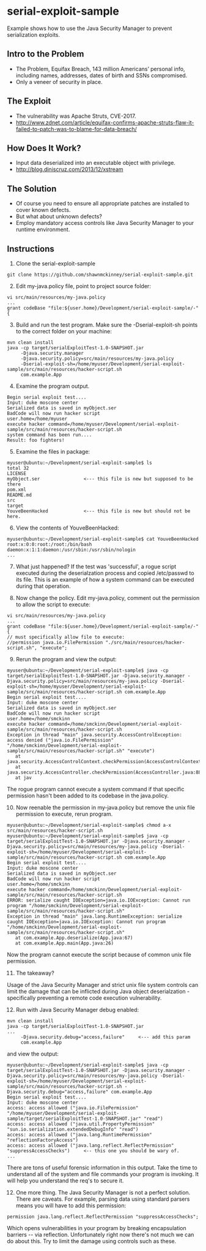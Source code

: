 # serial-exploit-sample
Example shows how to use the Java Security Manager to prevent serialization exploits.

## Intro to the Problem

 * The Problem, Equifax Breach, 143 million Americans’ personal info, including names, addresses, dates of birth and SSNs compromised.
 * Only a veneer of security in place.

## The Exploit

 * The vulnerability was Apache Struts, CVE-2017.
 * http://www.zdnet.com/article/equifax-confirms-apache-struts-flaw-it-failed-to-patch-was-to-blame-for-data-breach/

## How Does It Work?

 * Input data deserialized into an executable object with privilege.
 * http://blog.diniscruz.com/2013/12/xstream

## The Solution

 * Of course you need to ensure all appropriate patches are installed to cover known defects.
 * But what about unknown defects?
 * Employ mandatory access controls like Java Security Manager to your runtime environment.

## Instructions

1. Clone the serial-exploit-sample

 ```
 git clone https://github.com/shawnmckinney/serial-exploit-sample.git
 ```

2. Edit my-java.policy file, point to project source folder:

 ```
 vi src/main/resources/my-java.policy
 ...
 grant codeBase "file:${user.home}/Development/serial-exploit-sample/-" {
 ```

3. Build and run the test program.  Make sure the -Dserial-exploit-sh points to the correct folder on your machine:

 ```
 mvn clean install
 java -cp target/serialExploitTest-1.0-SNAPSHOT.jar
      -Djava.security.manager
      -Djava.security.policy=src/main/resources/my-java.policy
      -Dserial-exploit-sh=/home/myuser/Development/serial-exploit-sample/src/main/resources/hacker-script.sh
      com.example.App
 ```

4. Examine the program output.

 ```
 Begin serial exploit test....
 Input: duke moscone center
 Serialized data is saved in myObject.ser
 BadCode will now run hacker script
 user.home=/home/myuser
 execute hacker command=/home/myuser/Development/serial-exploit-sample/src/main/resources/hacker-script.sh
 system command has been run....
 Result: foo fighters!
 ```

5. Examine the files in package:
 ```
 myuser@ubuntu:~/Development/serial-exploit-sample$ ls
 total 32
 LICENSE
 myObject.ser                <--- this file is new but supposed to be there
 pom.xml
 README.md
 src
 target
 YouveBeenHacked             <--- this file is new but should not be here.
 ```

6. View the contents of YouveBeenHacked:

 ```
 myuser@ubuntu:~/Development/serial-exploit-sample$ cat YouveBeenHacked
 root:x:0:0:root:/root:/bin/bash
 daemon:x:1:1:daemon:/usr/sbin:/usr/sbin/nologin
 ...
 ```

7. What just happened?  If the test was 'successful', a rogue script executed during the deserialzation process and copied /etc/passwd to its file. This is an example of how a system command can be executed during that operation.

8. Now change the policy.  Edit my-java.policy, comment out the permission to allow the script to execute:

 ```
 vi src/main/resources/my-java.policy
 ...
 grant codeBase "file:${user.home}/Development/serial-exploit-sample/-" {
 // must specifically allow file to execute:
 //permission java.io.FilePermission "./src/main/resources/hacker-script.sh", "execute";
 ```

9. Rerun the program and view the output:

 ```
 myuser@ubuntu:~/Development/serial-exploit-sample$ java -cp target/serialExploitTest-1.0-SNAPSHOT.jar -Djava.security.manager -Djava.security.policy=src/main/resources/my-java.policy -Dserial-exploit-sh=/home/myuser/Development/serial-exploit-sample/src/main/resources/hacker-script.sh com.example.App
 Begin serial exploit test....
 Input: duke moscone center
 Serialized data is saved in myObject.ser
 BadCode will now run hacker script
 user.home=/home/smckinn
 execute hacker command=/home/smckinn/Development/serial-exploit-sample/src/main/resources/hacker-script.sh
 Exception in thread "main" java.security.AccessControlException: access denied ("java.io.FilePermission" "/home/smckinn/Development/serial-exploit-sample/src/main/resources/hacker-script.sh" "execute")
	at java.security.AccessControlContext.checkPermission(AccessControlContext.java:472)
	at java.security.AccessController.checkPermission(AccessController.java:884)
	at jav
 ```

 The rogue program cannot execute a system command if that specific permission hasn't been added to its codebase in the java.policy.

10. Now reenable the permission in my-java.policy but remove the unix file permission to execute, rerun program.

 ```
 myuser@ubuntu:~/Development/serial-exploit-sample$ chmod a-x src/main/resources/hacker-script.sh
 myuser@ubuntu:~/Development/serial-exploit-sample$ java -cp target/serialExploitTest-1.0-SNAPSHOT.jar -Djava.security.manager -Djava.security.policy=src/main/resources/my-java.policy -Dserial-exploit-sh=/home/myuser/Development/serial-exploit-sample/src/main/resources/hacker-script.sh com.example.App
 Begin serial exploit test....
 Input: duke moscone center
 Serialized data is saved in myObject.ser
 BadCode will now run hacker script
 user.home=/home/smckinn
 execute hacker command=/home/smckinn/Development/serial-exploit-sample/src/main/resources/hacker-script.sh
 ERROR: serialize caught IOException=java.io.IOException: Cannot run program "/home/smckinn/Development/serial-exploit-sample/src/main/resources/hacker-script.sh"
 Exception in thread "main" java.lang.RuntimeException: serialize caught IOException=java.io.IOException: Cannot run program "/home/smckinn/Development/serial-exploit-sample/src/main/resources/hacker-script.sh"
 	at com.example.App.deserialize(App.java:67)
 	at com.example.App.main(App.java:26)
 ```

 Now the program cannot execute the script because of common unix file permission.

11. The takeaway?

 Usage of the Java Security Manager and strict unix file system controls can limit the damage that can be inflicted during Java object deserialzation - specifically preventing a remote code execution vulnerability.

12. Run with Java Security Manager debug enabled:

 ```
 mvn clean install
 java -cp target/serialExploitTest-1.0-SNAPSHOT.jar
 ...
      -Djava.security.debug="access,failure"     <--- add this param
      com.example.App
 ```

 and view the output:

 ```
 myuser@ubuntu:~/Development/serial-exploit-sample$ java -cp target/serialExploitTest-1.0-SNAPSHOT.jar -Djava.security.manager -Djava.security.policy=src/main/resources/my-java.policy -Dserial-exploit-sh=/home/myuser/Development/serial-exploit-sample/src/main/resources/hacker-script.sh -Djava.security.debug="access,failure" com.example.App
 Begin serial exploit test....
 Input: duke moscone center
 access: access allowed ("java.io.FilePermission" "/home/myuser/Development/serial-exploit-sample/target/serialExploitTest-1.0-SNAPSHOT.jar" "read")
 access: access allowed ("java.util.PropertyPermission" "sun.io.serialization.extendedDebugInfo" "read")
 access: access allowed ("java.lang.RuntimePermission" "reflectionFactoryAccess")
 access: access allowed ("java.lang.reflect.ReflectPermission" "suppressAccessChecks")     <-- this one you should be wary of.
 ...
 ```

 There are tons of useful forensic information in this output.  Take the time to understand all of the system and file commands your program is invoking. It will help you understand the req's to secure it.

 12. One more thing.  The Java Security Manager is not a perfect solution.  There are caveats.  For example, parsing data using standard parsers means you will have to add this permission:

 ```
 permission java.lang.reflect.ReflectPermission "suppressAccessChecks";
 ```

 Which opens vulnerabilities in your program by breaking encapsulation barriers -- via reflection.  Unfortunately right now there's not much we can do about this.  Try to limit the damage using controls such as these.


